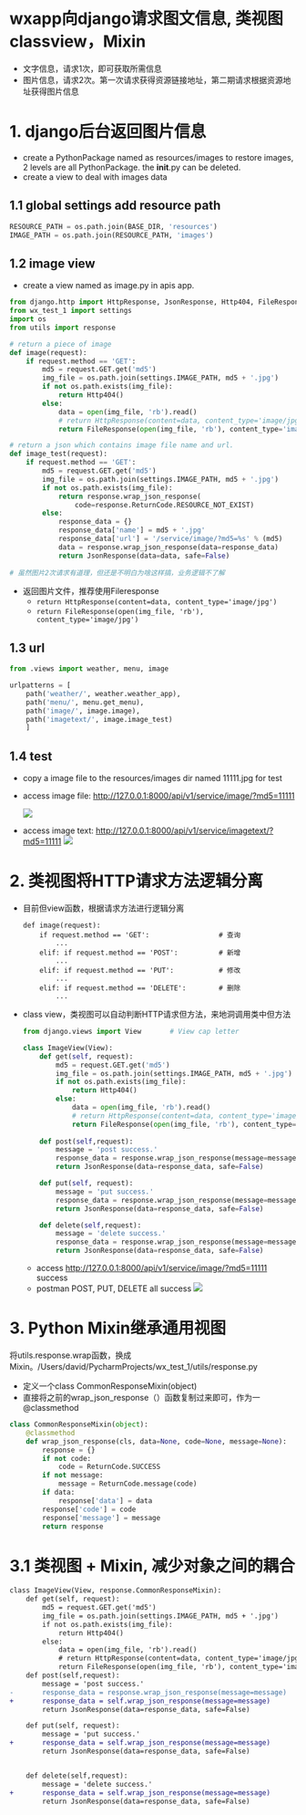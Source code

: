 # wxapp向django请求图文信息, 类视图classview，Mixin

- 文字信息，请求1次，即可获取所需信息
- 图片信息，请求2次。第一次请求获得资源链接地址，第二期请求根据资源地址获得图片信息

# 1. django后台返回图片信息
- create a PythonPackage named as resources/images to restore images, 2 levels are all PythonPackage. the __init__.py can be deleted.
- create a view to deal with images data

## 1.1 global settings add resource path
```python
RESOURCE_PATH = os.path.join(BASE_DIR, 'resources')
IMAGE_PATH = os.path.join(RESOURCE_PATH, 'images')
```
## 1.2 image view
- create a view named as image.py in apis app.
```python
from django.http import HttpResponse, JsonResponse, Http404, FileResponse
from wx_test_1 import settings
import os
from utils import response

# return a piece of image
def image(request):
    if request.method == 'GET':
        md5 = request.GET.get('md5')
        img_file = os.path.join(settings.IMAGE_PATH, md5 + '.jpg')
        if not os.path.exists(img_file):
            return Http404()
        else:
            data = open(img_file, 'rb').read()
            # return HttpResponse(content=data, content_type='image/jpg')
            return FileResponse(open(img_file, 'rb'), content_type='image/jpg')

# return a json which contains image file name and url.
def image_test(request):
    if request.method == 'GET':
        md5 = request.GET.get('md5')
        img_file = os.path.join(settings.IMAGE_PATH, md5 + '.jpg')
        if not os.path.exists(img_file):
            return response.wrap_json_response(
                code=response.ReturnCode.RESOURCE_NOT_EXIST)
        else:
            response_data = {}
            response_data['name'] = md5 + '.jpg'
            response_data['url'] = '/service/image/?md5=%s' % (md5)
            data = response.wrap_json_response(data=response_data)
            return JsonResponse(data=data, safe=False)
            
# 虽然图片2次请求有道理，但还是不明白为啥这样搞，业务逻辑不了解
```
- 返回图片文件，推荐使用Fileresponse
  - `return HttpResponse(content=data, content_type='image/jpg')`
  - `return FileResponse(open(img_file, 'rb'), content_type='image/jpg')`
## 1.3 url
```python
from .views import weather, menu, image

urlpatterns = [
    path('weather/', weather.weather_app),
    path('menu/', menu.get_menu),
    path('image/', image.image),
    path('imagetext/', image.image_test)
    ]
```
## 1.4 test 
- copy a image file to the resources/images dir named 11111.jpg for test
- access image file: http://127.0.0.1:8000/api/v1/service/image/?md5=11111

    ![](https://i.loli.net/2019/06/09/5cfc93024712416737.png)
- access image text: http://127.0.0.1:8000/api/v1/service/imagetext/?md5=11111
    ![](https://i.loli.net/2019/06/09/5cfc94063fa7285123.png)

# 2. 类视图将HTTP请求方法逻辑分离
- 目前但view函数，根据请求方法进行逻辑分离
    ```pythin
    def image(request):
        if request.method == 'GET':                 # 查询
            ...     
        elif: if request.method == 'POST':          # 新增
            ...        
        elif: if request.method == 'PUT':           # 修改
            ...
        elif: if request.method == 'DELETE':        # 删除
            ...
    ```
- class view，类视图可以自动判断HTTP请求但方法，来地洞调用类中但方法
    ```python
    from django.views import View       # View cap letter
    
    class ImageView(View):
        def get(self, request):
            md5 = request.GET.get('md5')
            img_file = os.path.join(settings.IMAGE_PATH, md5 + '.jpg')
            if not os.path.exists(img_file):
                return Http404()
            else:
                data = open(img_file, 'rb').read()
                # return HttpResponse(content=data, content_type='image/jpg')
                return FileResponse(open(img_file, 'rb'), content_type='image/jpg')
                
        def post(self,request):
            message = 'post success.'
            response_data = response.wrap_json_response(message=message)
            return JsonResponse(data=response_data, safe=False)

        def put(self, request):
            message = 'put success.'
            response_data = response.wrap_json_response(message=message)
            return JsonResponse(data=response_data, safe=False)

        def delete(self,request):
            message = 'delete success.'
            response_data = response.wrap_json_response(message=message)
            return JsonResponse(data=response_data, safe=False)
    ```
    - access http://127.0.0.1:8000/api/v1/service/image/?md5=11111 success
    - postman POST, PUT, DELETE all success
        ![](https://i.loli.net/2019/06/09/5cfc9a7f2b76399467.png)

# 3. Python Mixin继承通用视图

将utils.response.wrap函数，换成Mixin。/Users/david/PycharmProjects/wx_test_1/utils/response.py
- 定义一个class CommonResponseMixin(object)
- 直接将之前的wrap_json_response（）函数复制过来即可，作为一 @classmethod

```python
class CommonResponseMixin(object):
    @classmethod
    def wrap_json_response(cls, data=None, code=None, message=None):
        response = {}
        if not code:
            code = ReturnCode.SUCCESS
        if not message:
            message = ReturnCode.message(code)
        if data:
            response['data'] = data
        response['code'] = code
        response['message'] = message
        return response
```
# 3.1 类视图 + Mixin, 减少对象之间的耦合
```diff
class ImageView(View, response.CommonResponseMixin):
    def get(self, request):
        md5 = request.GET.get('md5')
        img_file = os.path.join(settings.IMAGE_PATH, md5 + '.jpg')
        if not os.path.exists(img_file):
            return Http404()
        else:
            data = open(img_file, 'rb').read()
            # return HttpResponse(content=data, content_type='image/jpg')
            return FileResponse(open(img_file, 'rb'), content_type='image/jpg')
    def post(self,request):
        message = 'post success.'
-       response_data = response.wrap_json_response(message=message)
+       response_data = self.wrap_json_response(message=message)
        return JsonResponse(data=response_data, safe=False)

    def put(self, request):
        message = 'put success.'
+       response_data = self.wrap_json_response(message=message)
        return JsonResponse(data=response_data, safe=False)


    def delete(self,request):
        message = 'delete success.'
+       response_data = self.wrap_json_response(message=message)
        return JsonResponse(data=response_data, safe=False)
```









































